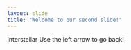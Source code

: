```yaml
---
layout: slide
title: "Welcome to our second slide!"
---
```

Interstellar
Use the left arrow to go back!
